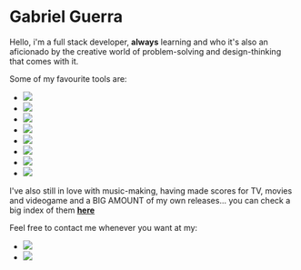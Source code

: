 <h1> Gabriel Guerra </h1>

<p> Hello, i'm a full stack developer, <strong>always</strong> learning and who it's also an aficionado by the creative world of problem-solving and design-thinking that comes with it.
</p>

<p>
Some of my favourite tools are:
<ul>
  <li> <img src="https://img.shields.io/badge/Ruby-CC342D?style=for-the-badge&logo=ruby&logoColor=white"> </li>
  <li> <img src="https://img.shields.io/badge/Ruby_on_Rails-CC0000?style=for-the-badge&logo=ruby-on-rails&logoColor=white"> </li>
  <li> <img src="https://img.shields.io/badge/JavaScript-323330?style=for-the-badge&logo=javascript&logoColor=F7DF1E"> </li>
  <li> <img src="https://img.shields.io/badge/Vue.js-35495E?style=for-the-badge&logo=vuedotjs&logoColor=4FC08D"> </li>
  <li> <img src="https://img.shields.io/badge/CSS3-1572B6?style=for-the-badge&logo=css3&logoColor=white"> </li>
  <li> <img src="https://img.shields.io/badge/HTML5-E34F26?style=for-the-badge&logo=html5&logoColor=white"></li>
  <li> <img src="https://img.shields.io/badge/Wordpress-21759B?style=for-the-badge&logo=wordpress&logoColor=white"> </li>
  <li> <img src="https://img.shields.io/badge/PostgreSQL-316192?style=for-the-badge&logo=postgresql&logoColor=white"</li>
</ul>
</p>

<p>
I've also still in love with music-making, having made scores for TV, movies and videogame and a BIG AMOUNT of my own releases... you can check a big index of them <strong><a href="https://gabrielguerra.org">here</a></strong>
</p>

<p> Feel free to contact me whenever you want at my:
<ul>
  <li>
    <a href="mailto:gabrielpessoaguerracavalcanti@gmail.com"> <img src="https://img.shields.io/badge/Gmail-D14836?style=for-the-badge&logo=gmail&logoColor=white"> </a>
  </li>
  <li>
    <a href="https://www.linkedin.com/in/gabriel-pessoa-guerra/"> <img src="https://img.shields.io/badge/LinkedIn-0077B5?style=for-the-badge&logo=linkedin&logoColor=white"> </a>
  </li>
</ul>
</p>


<!--
**guerrinharj/guerrinharj** is a ✨ _special_ ✨ repository because its `README.md` (this file) appears on your GitHub profile.

Here are some ideas to get you started:

- 🔭 I’m currently working on ...
- 🌱 I’m currently learning ...
- 👯 I’m looking to collaborate on ...
- 🤔 I’m looking for help with ...
- 💬 Ask me about ...
- 📫 How to reach me: ...
- 😄 Pronouns: ...
- ⚡ Fun fact: ...
-->
